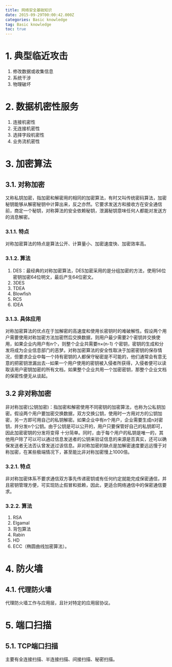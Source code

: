 ```yaml
---
title: 网络安全基础知识
date: 2015-09-29T00:00:42.000Z
categories: Basic knowledge
tag: Basic knowledge
toc: true
---
```


# 1\. 典型临近攻击

1. 修改数据或收集信息
2. 系统干涉
3. 物理破坏

# 2\. 数据机密性服务

1. 连接机密性
2. 无连接机密性
3. 选择字段机密性
4. 业务流机密性

# 3\. 加密算法

## 3.1\. 对称加密

又称私钥加密，指加密和解密用的相同的加密算法，有时又叫传统密码算法，加密秘钥能够从解密秘钥中计算出来，反之亦然。它要求发送方和接收方在安全通信前，商定一个秘钥，对称算法的安全依赖秘钥，泄漏秘钥意味任何人都能对发送方的消息解密。

### 3.1.1\. 特点

对称加密算法的特点是算法公开、计算量小、加密速度快、加密效率高。

### 3.1.2\. 算法

1. DES：最经典的对称加密算法，DES加密采用的是分组加密的方法，使用56位密钥加密64位明文，最后产生64位密文。
2. 3DES
3. TDEA
4. Blowfish
5. RC5
6. IDEA

### 3.1.3\. 具体应用

对称加密算法的优点在于加解密的高速度和使用长密钥时的难破解性。假设两个用户需要使用对称加密方法加密然后交换数据，则用户最少需要2个密钥并交换使用，如果企业内用户有n个，则整个企业共需要n×(n-1) 个密钥，密钥的生成和分发将成为企业信息部门的恶梦。对称加密算法的安全性取决于加密密钥的保存情况，但要求企业中每一个持有密钥的人都保守秘密是不可能的，他们通常会有意无意的把密钥泄漏出去--如果一个用户使用的密钥被入侵者所获得，入侵者便可以读取该用户密钥加密的所有文档，如果整个企业共用一个加密密钥，那整个企业文档的保密性便无从谈起。

## 3.2 非对称加密

非对称加密(公钥加密)：指加密和解密使用不同密钥的加密算法，也称为公私钥加密。假设两个用户要加密交换数据，双方交换公钥，使用时一方用对方的公钥加密，另一方即可用自己的私钥解密。如果企业中有n个用户，企业需要生成n对密钥，并分发n个公钥。由于公钥是可以公开的，用户只要保管好自己的私钥即可，因此加密密钥的分发将变得 十分简单。同时，由于每个用户的私钥是唯一的，其他用户除了可以可以通过信息发送者的公钥来验证信息的来源是否真实，还可以确保发送者无法否认曾发送过该信息。非对称加密的缺点是加解密速度要远远慢于对称加密，在某些极端情况下，甚至能比非对称加密慢上1000倍。

### 3.2.1\. 特点

非对称加密体系不要求通信双方事先传递密钥或有任何约定就能完成保密通信，并且密钥管理方便，可实现防止假冒和抵赖，因此，更适合网络通信中的保密通信要求。

### 3.2.2\. 算法

1. RSA
2. Elgamal
3. 背包算法
4. Rabin
5. HD
6. ECC（椭圆曲线加密算法）。

# 4\. 防火墙

## 4.1\. 代理防火墙

代理防火墙工作与应用层，且针对特定的应用层协议。

# 5\. 端口扫描

## 5.1\. TCP端口扫描
  主要有全连接扫描、半连接扫描、间接扫描、秘密扫描。
